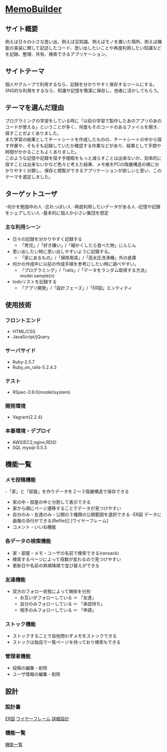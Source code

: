 # [MemoBuilder](http://18.181.32.201/)

## サイト概要
例えば日々の小さな思い出、例えば豆知識、例えばモノを置いた場所、例えば機能の実装に関して記述したコード、思い出したいことや再度利用したい知識などを記録、整理、共有、検索できるアプリケーション。

## サイトテーマ
個人やグループで利用するなら、記録を分かりやすく保存するツールにする。<br>
SNS的な利用をするなら、知識や記憶を簡潔に保存し、他者に活かしてもらう。<br>

## テーマを選んだ理由
プログラミングの学習をしている時に「以前の学習で製作したあのアプリのあのコードが使える」ということが多く、何度もそのコードのあるファイルを開き、探すことがよくありました。
<br>
また学習の結果としてチートシートを作成したものの、チートシートの中から探す作業や、そもそも記録していたか確認する作業などがあり、結果として手間や時間がかかることもよくありました。
<br>
このような記憶や記録を探す手間暇をもっと減らすことは出来ないか、効率的に探すことは出来ないかなど色々と考えた結果、メモ帳をPCの階層構造の様に分かりやすく分類し、保存と閲覧ができるアプリケーションが欲しいと思い、このテーマを選定しました。

## ターゲットユーザ
-何かを勉強中の人
-忘れっぽい人
-再度利用したいデータがある人
-記憶や記録をシェアしたい人
-基本的に個人か小さい集団を想定
### 主な利用シーン
- 日々の記録を分かりやすく記録する
	- 「育児」/「好き嫌い」/「細かくしたら食べた物」にんじん
- 思い出したい時に思い出しやすいように記録する。
	- 「家にあるもの」/「掃除用具」/「高水圧洗浄機」外の倉庫
- 何かの作成中に以前の作成手順を参考にしたい時に調べやすい。
	- 「プログラミング」/「rails」/「データをランダム取得する方法」model.sample(n)
- todoリストを記録する
	- 「アプリ開発」/「設計フェーズ」/「ER図」エンティティ

## 使用技術
### フロントエンド
- HTML/CSS
- JavaScript/jQuery

### サーバサイド
- Ruby-2.5.7
- Ruby_on_rails-5.2.4.3

### テスト
- RSpec-3.9.0(model/system)

### 開発環境
- Vagrant(2.2.4)

### 本番環境・デプロイ
- AWS(EC2,nginx,RDS)
- SQL mysql-0.5.3

## 機能一覧
### メモ投稿機能
-「家」と「部屋」を作りデータを２〜３階層構造で保存できる
- 家の中・部屋の中と分割して表示できる
- 家から順にページ遷移することでデータが見つけやすい
- 自分のみ・友達のみ・公開の３種類の公開範囲を選択できる
-ER図 データに画像の添付ができる(Refile)[]
[ワイヤーフレーム]
- コメント・いいね機能

###	各データの検索機能
- 家・部屋・メモ・ユーザの名前で検索できる(ransack)
- 検索するページによって母数が変わるので見つけやすい
- 更新日や名前の昇順降順で並び替えができる

### 友達機能
- 双方のフォロー状態によって関係を分別
	- お互いがフォローしている ＝ 「友達」
	- 自分のみフォローしている ＝ 「承認待ち」
	- 相手のみフォローしている ＝ 「申請」

### ストック機能
- ストックすることで自他問わずメモをストックできる
- ストックは独自で一覧ページを持っており検索もできる

### 管理者機能
- 投稿の編集・削除
-	ユーザ情報の編集・削除

## 設計
### 設計書
[ER図](https://drive.google.com/file/d/1a5Ef1un2_GitRdnwZ-Pgdp-s8KoaXnn4/view?usp=sharing)
[ワイヤーフレーム](https://drive.google.com/file/d/1HtUShxXPoxzwMkq5JNd-tEW583mloDYA/view?usp=sharing)
[詳細設計](https://docs.google.com/spreadsheets/d/1w8F0worbB8bxHyn1_kTAO2r8XC6c1BO5-1p8JhLS-as/edit?usp=sharing)

### 機能一覧
[機能一覧](https://docs.google.com/spreadsheets/d/1AE_4bTmePz_kfmAAMN1GkQFBQoLb83-OLgLhKVb1P-0/edit?usp=sharing)
